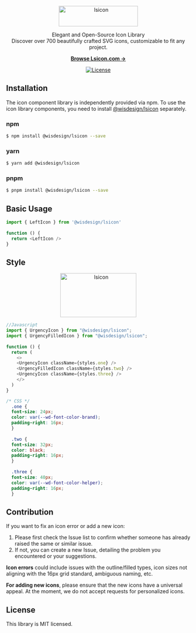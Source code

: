 <p align="center">
  <a href="https://lsicon.com" target="_blank">
    <picture>
      <source media="(prefers-color-scheme: dark)" srcset="https://img.seergb.com/lsicon-logo-white.svg">
      <source media="(prefers-color-scheme: light)" srcset="https://img.seergb.com/lsicon-logo-black.svg">
      <img alt="lsicon" width="216" height="56" style="max-width: 100%" src="https://img.seergb.com/lsicon-logo-black.svg">
    </picture>
  </a>
</p>
<p align="center">
 Elegant and Open-Source Icon Library
<br>Discover over 700 beautifully crafted SVG icons, customizable to fit any project.
<p>

<p align="center">
  <a href="https://lsicon.com"><strong>Browse Lsicon.com &rarr;</strong></a>
</p>

<p align="center">
    <a href="https://github.com/wisdesignsystem/lsicon?tab=MIT-1-ov-file"><img src="https://img.seergb.com/mit.svg" alt="License"></a>
</p>

## Installation
The icon component library is independently provided via npm. To use the icon library components, you need to install [@wisdesign/lsicon](https://www.npmjs.com/package/@wisdesign/lsicon) separately.

### npm
```sh
$ npm install @wisdesign/lsicon --save
```
### yarn
```sh
$ yarn add @wisdesign/lsicon
```
### pnpm
```sh
$ pnpm install @wisdesign/lsicon --save
```

## Basic Usage
```js
import { LeftIcon } from '@wisdesign/lsicon'
 
function () {
  return <LeftIcon />
}
```
## Style

<p align="center">
    <picture>
      <img alt="lsicon" width="208" height="120" style="max-width: 100%" src="https://img.seergb.com/icon-demo.svg">
    </picture>
</p>

```js
//Javascript
import { UrgencyIcon } from "@wisdesign/lsicon";
import { UrgencyFilledIcon } from "@wisdesign/lsicon";
 
function () {
  return (
    <>
    <UrgencyIcon className={styles.one} />
    <UrgencyFilledIcon className={styles.two} />
    <UrgencyIcon className={styles.three} />
    </>
  )
}
```
```css
/* CSS */
  .one {
  font-size: 24px;
  color: var(--wd-font-color-brand);
  padding-right: 16px;
  }
 
  .two {
  font-size: 32px;
  color: black;
  padding-right: 16px;
  }
 
  .three {
  font-size: 40px;
  color: var(--wd-font-color-helper);
  padding-right: 16px;
  }
  ```

## Contribution

If you want to fix an icon error or add a new icon:

1. Please first check the Issue list to confirm whether someone has already raised the same or similar issue.
2. If not, you can create a new Issue, detailing the problem you encountered or your suggestions.

**Icon errors** could include issues with the outline/filled types, icon sizes not aligning with the 16px grid standard, ambiguous naming, etc.

**For adding new icons**, please ensure that the new icons have a universal appeal. At the moment, we do not accept requests for personalized icons.


## License

This library is MIT licensed.

